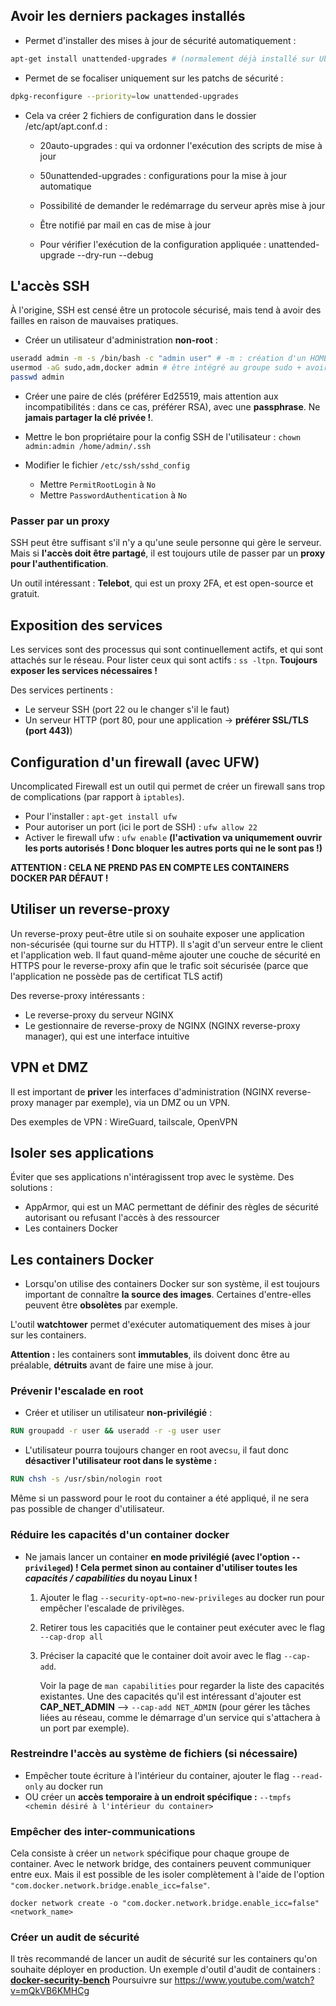 ## Avoir les derniers packages installés

- Permet d'installer des mises à jour de sécurité automatiquement : 

```sh
apt-get install unattended-upgrades # (normalement déjà installé sur Ubuntu)
```

  - Permet de se focaliser uniquement sur les patchs de sécurité :

```sh	
dpkg-reconfigure --priority=low unattended-upgrades	
```
	
  - Cela va créer 2 fichiers de configuration dans le dossier /etc/apt/apt.conf.d :
  
      - 20auto-upgrades : qui va ordonner l'exécution des scripts de mise à jour
      - 50unattended-upgrades : configurations pour la mise à jour automatique
	   	
	   - Possibilité de demander le redémarrage du serveur après mise à jour
	   - Être notifié par mail en cas de mise à jour	
	   - Pour vérifier l'exécution de la configuration appliquée : unattended-upgrade --dry-run --debug		 		
	

## L'accès SSH

À l'origine, SSH est censé être un protocole sécurisé, mais tend à avoir des failles en raison de mauvaises pratiques.

- Créer un utilisateur d'administration **non-root** :

```sh
useradd admin -m -s /bin/bash -c "admin user" # -m : création d'un HOME pour l'utilisateur admin
usermod -aG sudo,adm,docker admin # être intégré au groupe sudo + avoir la possibilité de lire des fichiers de log + ajouté au groupe docker"
passwd admin
```

- Créer une paire de clés (préférer Ed25519, mais attention aux incompatibilités : dans ce cas, préférer RSA), avec une **passphrase**. Ne **jamais partager la clé privée !**.

- Mettre le bon propriétaire pour la config SSH de l'utilisateur : `chown admin:admin /home/admin/.ssh`

- Modifier le fichier `/etc/ssh/sshd_config`
  - Mettre `PermitRootLogin` à `No`
  - Mettre `PasswordAuthentication` à `No`

### Passer par un proxy

SSH peut être suffisant s'il n'y a qu'une seule personne qui gère le serveur.
Mais si **l'accès doit être partagé**, il est toujours utile de passer par un **proxy pour l'authentification**.

Un outil intéressant : **Telebot**, qui est un proxy 2FA, et est open-source et gratuit.

## Exposition des services

Les services sont des processus qui sont continuellement actifs, et qui sont attachés sur le réseau.
Pour lister ceux qui sont actifs : `ss -ltpn`. **Toujours exposer les services nécessaires !**

Des services pertinents :

- Le serveur SSH (port 22 ou le changer s'il le faut)
- Un serveur HTTP (port 80, pour une application -> **préférer SSL/TLS (port 443)**)

## Configuration d'un firewall (avec UFW)

Uncomplicated Firewall est un outil qui permet de créer un firewall sans trop de complications (par rapport à `iptables`).

- Pour l'installer : `apt-get install ufw`
- Pour autoriser un port (ici le port de SSH) : `ufw allow 22`
- Activer le firewall ufw : `ufw enable` **(l'activation va uniqumement ouvrir les ports autorisés ! Donc bloquer les autres ports qui ne le sont pas !)**

**ATTENTION : CELA NE PREND PAS EN COMPTE LES CONTAINERS DOCKER PAR DÉFAUT !**

## Utiliser un reverse-proxy

Un reverse-proxy peut-être utile si on souhaite exposer une application non-sécurisée (qui tourne sur du HTTP).
Il s'agit d'un serveur entre le client et l'application web. Il faut quand-même ajouter une couche de sécurité en HTTPS pour le reverse-proxy afin que le trafic soit sécurisée (parce que l'application ne possède pas de certificat TLS actif)

Des reverse-proxy intéressants :

- Le reverse-proxy du serveur NGINX
- Le gestionnaire de reverse-proxy de NGINX (NGINX reverse-proxy manager), qui est une interface intuitive

## VPN et DMZ

Il est important de **priver** les interfaces d'administration (NGINX reverse-proxy manager par exemple), via un DMZ ou un VPN.

Des exemples de VPN : WireGuard, tailscale, OpenVPN 

## Isoler ses applications

Éviter que ses applications n'intéragissent trop avec le système.
Des solutions :

- AppArmor, qui est un MAC permettant de définir des règles de sécurité autorisant ou refusant l'accès à des ressourcer
- Les containers Docker


## Les containers Docker

- Lorsqu'on utilise des containers Docker sur son système, il est toujours important de connaître **la source des images**.
Certaines d'entre-elles peuvent être **obsolètes** par exemple.

L'outil **watchtower** permet d'exécuter automatiquement des mises à jour sur les containers.

**Attention :** les containers sont **immutables**, ils doivent donc être au préalable, **détruits** avant de faire une mise à jour.

### Prévenir l'escalade en root

- Créer et utiliser un utilisateur **non-privilégié** : 

```dockerfile
RUN groupadd -r user && useradd -r -g user user
```

- L'utilisateur pourra toujours changer en root avec`su`, il faut donc **désactiver l'utilisateur root dans le système :**

```dockerfile
RUN chsh -s /usr/sbin/nologin root
```

Même si un password pour le root du container a été appliqué, il ne sera pas possible de changer d'utilisateur.

### Réduire les capacités d'un container docker

- Ne jamais lancer un container **en mode privilégié (avec l'option `--privileged`) ! Cela permet sinon au container d'utiliser toutes les _capacités / capabilities_ du noyau Linux !**
  1. Ajouter le flag `--security-opt=no-new-privileges` au docker run pour empêcher l'escalade de privilèges.
  2. Retirer tous les capacitiés que le container peut exécuter avec le flag `--cap-drop all`
  3. Préciser la capacité que le container doit avoir avec le flag `--cap-add`.
  
     Voir la page de `man capabilities` pour regarder la liste des capacités existantes.
     Une des capacités qu'il est intéressant d'ajouter est **CAP_NET_ADMIN** --> `--cap-add NET_ADMIN` (pour gérer les tâches liées au réseau, comme le démarrage d'un service qui s'attachera à un port par exemple).
     
### Restreindre l'accès au système de fichiers (si nécessaire)

- Empêcher toute écriture à l'intérieur du container, ajouter le flag `--read-only` au docker run
- OU créer un **accès temporaire à un endroit spécifique :** `--tmpfs <chemin désiré à l'intérieur du container>`

### Empêcher des inter-communications

Cela consiste à créer un `network` spécifique pour chaque groupe de container.
Avec le network bridge, des containers peuvent communiquer entre eux.
Mais il est possible de les isoler complètement à l'aide de l'option `"com.docker.network.bridge.enable_icc=false"`.

`docker network create -o "com.docker.network.bridge.enable_icc=false" <network_name>`

### Créer un audit de sécurité

Il très recommandé de lancer un audit de sécurité sur les containers qu'on souhaite déployer en production.
Un exemple d'outil d'audit de containers : **[docker-security-bench](https://github.com/docker-security-bench)**
Poursuivre sur https://www.youtube.com/watch?v=mQkVB6KMHCg
